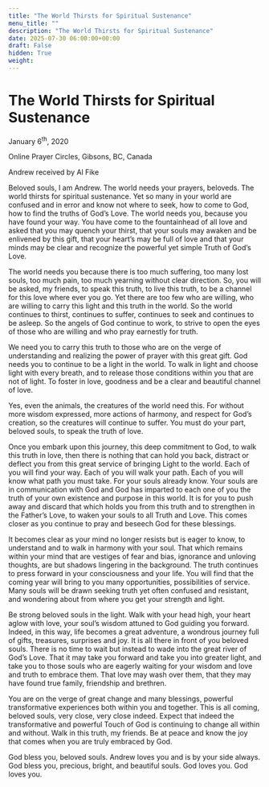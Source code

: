 ```yaml
---
title: "The World Thirsts for Spiritual Sustenance"
menu_title: ""
description: "The World Thirsts for Spiritual Sustenance"
date: 2025-07-30 06:00:00+00:00
draft: False
hidden: True
weight:
---
```

# The World Thirsts for Spiritual Sustenance

January 6<sup>th</sup>, 2020

Online Prayer Circles, Gibsons, BC, Canada

Andrew received by Al Fike

Beloved souls, I am Andrew. The world needs your prayers, beloveds. The world thirsts for spiritual sustenance. Yet so many in your world are confused and in error and know not where to seek, how to come to God, how to find the truths of God’s Love. The world needs you, because you have found your way. You have come to the fountainhead of all love and asked that you may quench your thirst, that your souls may awaken and be enlivened by this gift, that your heart’s may be full of love and that your minds may be clear and recognize the powerful yet simple Truth of God’s Love.

The world needs you because there is too much suffering, too many lost souls, too much pain, too much yearning without clear direction. So, you will be asked, my friends, to speak this truth, to live this truth, to be a channel for this love where ever you go. Yet there are too few who are willing, who are willing to carry this light and this truth in the world. So the world continues to thirst, continues to suffer, continues to seek and continues to be asleep. So the angels of God continue to work, to strive to open the eyes of those who are willing and who pray earnestly for truth.

We need you to carry this truth to those who are on the verge of understanding and realizing the power of prayer with this great gift. God needs you to continue to be a light in the world. To walk in light and choose light with every breath, and to release those conditions within you that are not of light. To foster in love, goodness and be a clear and beautiful channel of love.

Yes, even the animals, the creatures of the world need this. For without more wisdom expressed, more actions of harmony, and respect for God’s creation, so the creatures will continue to suffer. You must do your part, beloved souls, to speak the truth of love.

Once you embark upon this journey, this deep commitment to God, to walk this truth in love, then there is nothing that can hold you back, distract or deflect you from this great service of bringing Light to the world. Each of you will find your way. Each of you will walk your path. Each of you will know what path you must take. For your souls already know. Your souls are in communication with God and God has imparted to each one of you the truth of your own existence and purpose in this world. It is for you to push away and discard that which holds you from this truth and to strengthen in the Father’s Love, to waken your souls to all Truth and Love. This comes closer as you continue to pray and beseech God for these blessings.

It becomes clear as your mind no longer resists but is eager to know, to understand and to walk in harmony with your soul. That which remains within your mind that are vestiges of fear and bias, ignorance and unloving thoughts, are but shadows lingering in the background. The truth continues to press forward in your consciousness and your life. You will find that the coming year will bring to you many opportunities, possibilities of service. Many souls will be drawn seeking truth yet often confused and resistant, and wondering about from where you get your strength and light.

Be strong beloved souls in the light. Walk with your head high, your heart aglow with love, your soul’s wisdom attuned to God guiding you forward. Indeed, in this way, life becomes a great adventure, a wondrous journey full of gifts, treasures, surprises and joy. It is all there in front of you beloved souls. There is no time to wait but instead to wade into the great river of God’s Love. That it may take you forward and take you into greater light, and take you to those souls who are eagerly waiting for your wisdom and love and truth to embrace them. That love may wash over them, that they may have found true family, friendship and brethren.

You are on the verge of great change and many blessings, powerful transformative experiences both within you and together. This is all coming, beloved souls, very close, very close indeed. Expect that indeed the transformative and powerful Touch of God is continuing to change all within and without. Walk in this truth, my friends. Be at peace and know the joy that comes when you are truly embraced by God.

God bless you, beloved souls. Andrew loves you and is by your side always. God bless you, precious, bright, and beautiful souls. God loves you. God loves you.
